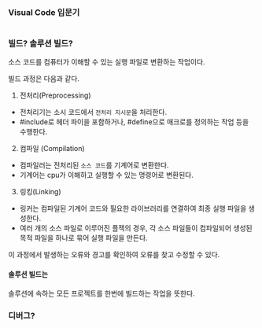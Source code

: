 ### Visual Code 입문기
#

### 빌드? 솔루션 빌드?
소스 코드를 컴퓨터가 이해할 수 있는 실행 파일로 변환하는 작업이다.

빌드 과정은 다음과 같다.
1. 전처리(Preprocessing)
- 전처리기는 소시 코드에서 `전처리 지시문`을 처리한다.
- #include로 헤더 파이을 포함하거나, #define으로 매크로를 정의하는 작업 등을 수행한다.

2. 컴파일 (Compilation)
- 컴파일러는 전처리된 `소스 코드`를 기계어로 변환한다.
- 기계어는 cpu가 이해하고 실행할 수 있는 명령어로 변환된다.

3. 링킹(Linking)
-  링커는 컴파일된 기계어 코드와 필요한 라이브러리를 연결하여 최종 실행 파일을 생성한다.
- 여러 개의 소스 파일로 이루어진 플젝의 경우, 각 소스 파일들이 컴파일되어 생성된 목적 파일을 하나로 묶어 실행 파일을 만든다.

이 과정에서 발생하는 오류와 경고를 확인하여 오류를 찾고 수정할 수 있다.

#### 솔루션 빌드는
솔루션에 속하는 모든 프로젝트를 한번에 빌드하는 작업을 뜻한다.


### 디버그?


